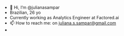 - 👋 Hi, I’m @julianasampar
- Brazilian, 26 yo
- Currently working as Analytics Engineer at Factored.ai
- 📫 How to reach me: on juliana.s.sampar@gmail.com
- 
<!---
julianasampar/julianasampar is a ✨ special ✨ repository because its `README.md` (this file) appears on your GitHub profile.
You can click the Preview link to take a look at your changes.
--->
